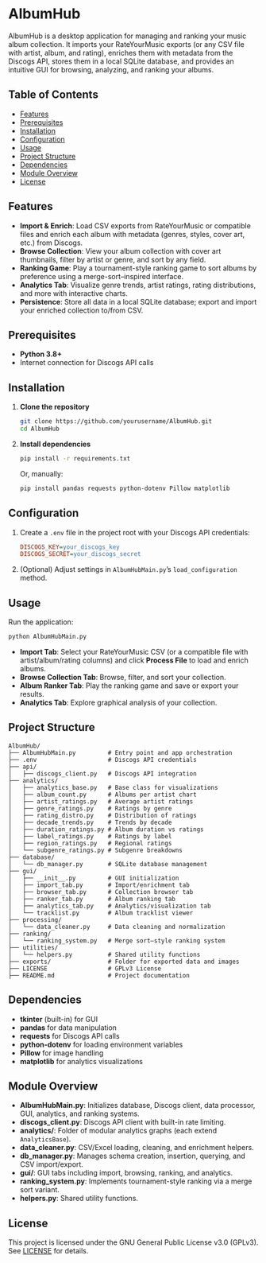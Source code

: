 # AlbumHub

AlbumHub is a desktop application for managing and ranking your music album collection. It imports your RateYourMusic exports (or any CSV file with artist, album, and rating), enriches them with metadata from the Discogs API, stores them in a local SQLite database, and provides an intuitive GUI for browsing, analyzing, and ranking your albums.

## Table of Contents

- [Features](#features)
- [Prerequisites](#prerequisites)
- [Installation](#installation)
- [Configuration](#configuration)
- [Usage](#usage)
- [Project Structure](#project-structure)
- [Dependencies](#dependencies)
- [Module Overview](#module-overview)
- [License](#license)

## Features

- **Import & Enrich**: Load CSV exports from RateYourMusic or compatible files and enrich each album with metadata (genres, styles, cover art, etc.) from Discogs.
- **Browse Collection**: View your album collection with cover art thumbnails, filter by artist or genre, and sort by any field.
- **Ranking Game**: Play a tournament-style ranking game to sort albums by preference using a merge-sort–inspired interface.
- **Analytics Tab**: Visualize genre trends, artist ratings, rating distributions, and more with interactive charts.
- **Persistence**: Store all data in a local SQLite database; export and import your enriched collection to/from CSV.

## Prerequisites

- **Python 3.8+**
- Internet connection for Discogs API calls

## Installation

1. **Clone the repository**

   ```bash
   git clone https://github.com/yourusername/AlbumHub.git
   cd AlbumHub
   ```

2. **Install dependencies**

   ```bash
   pip install -r requirements.txt
   ```

   Or, manually:

   ```bash
   pip install pandas requests python-dotenv Pillow matplotlib
   ```

## Configuration

1. Create a `.env` file in the project root with your Discogs API credentials:

   ```ini
   DISCOGS_KEY=your_discogs_key
   DISCOGS_SECRET=your_discogs_secret
   ```

2. (Optional) Adjust settings in `AlbumHubMain.py`’s `load_configuration` method.

## Usage

Run the application:

```bash
python AlbumHubMain.py
```

- **Import Tab**: Select your RateYourMusic CSV (or a compatible file with artist/album/rating columns) and click **Process File** to load and enrich albums.
- **Browse Collection Tab**: Browse, filter, and sort your collection.
- **Album Ranker Tab**: Play the ranking game and save or export your results.
- **Analytics Tab**: Explore graphical analysis of your collection.

## Project Structure

```
AlbumHub/
├── AlbumHubMain.py         # Entry point and app orchestration
├── .env                    # Discogs API credentials
├── api/
│   ├── discogs_client.py   # Discogs API integration
├── analytics/
│   ├── analytics_base.py   # Base class for visualizations
│   ├── album_count.py      # Albums per artist chart
│   ├── artist_ratings.py   # Average artist ratings
│   ├── genre_ratings.py    # Ratings by genre
│   ├── rating_distro.py    # Distribution of ratings
│   ├── decade_trends.py    # Trends by decade
│   ├── duration_ratings.py # Album duration vs ratings
│   ├── label_ratings.py    # Ratings by label
│   ├── region_ratings.py   # Regional ratings
│   └── subgenre_ratings.py # Subgenre breakdowns
├── database/
│   └── db_manager.py       # SQLite database management
├── gui/
│   ├── __init__.py         # GUI initialization
│   ├── import_tab.py       # Import/enrichment tab
│   ├── browser_tab.py      # Collection browser tab
│   ├── ranker_tab.py       # Album ranking tab
│   ├── analytics_tab.py    # Analytics/visualization tab
│   └── tracklist.py        # Album tracklist viewer
├── processing/
│   └── data_cleaner.py     # Data cleaning and normalization
├── ranking/
│   └── ranking_system.py   # Merge sort–style ranking system
├── utilities/
│   └── helpers.py          # Shared utility functions
├── exports/                # Folder for exported data and images
├── LICENSE                 # GPLv3 License
├── README.md               # Project documentation
```

## Dependencies

- **tkinter** (built-in) for GUI
- **pandas** for data manipulation
- **requests** for Discogs API calls
- **python-dotenv** for loading environment variables
- **Pillow** for image handling
- **matplotlib** for analytics visualizations

## Module Overview

- **AlbumHubMain.py**: Initializes database, Discogs client, data processor, GUI, analytics, and ranking systems.
- **discogs_client.py**: Discogs API client with built-in rate limiting.
- **analytics/**: Folder of modular analytics graphs (each extend `AnalyticsBase`).
- **data_cleaner.py**: CSV/Excel loading, cleaning, and enrichment helpers.
- **db_manager.py**: Manages schema creation, insertion, querying, and CSV import/export.
- **gui/**: GUI tabs including import, browsing, ranking, and analytics.
- **ranking_system.py**: Implements tournament-style ranking via a merge sort variant.
- **helpers.py**: Shared utility functions.

## License

This project is licensed under the GNU General Public License v3.0 (GPLv3). See [LICENSE](LICENSE) for details.


